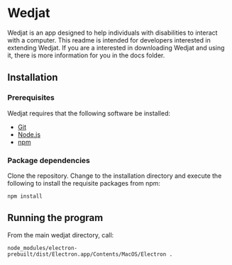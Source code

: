 # Wedjat

Wedjat is an app designed to help individuals with disabilities to interact with a computer. This readme is intended for developers interested in extending Wedjat. If you are a interested in downloading Wedjat and using it, there is more information for you in the docs folder.

## Installation

### Prerequisites

Wedjat requires that the following software be installed:

- [Git](https://git-scm.com/)
- [Node.js](http://nodejs.org/)
- [npm](http://npmjs.org/)

### Package dependencies

Clone the repository. Change to the installation directory and execute the following to install the requisite packages from npm:

```
npm install
```

## Running the program

From the main wedjat directory, call:

```
node_modules/electron-prebuilt/dist/Electron.app/Contents/MacOS/Electron .
```
